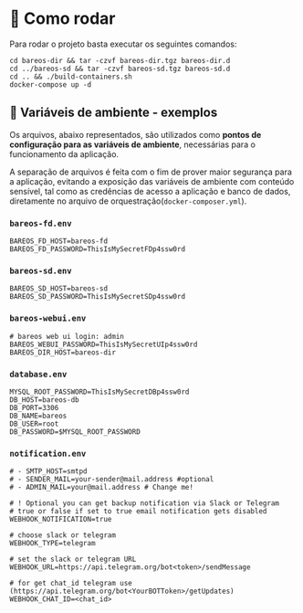 # :runner: Como rodar

Para rodar o projeto basta executar os seguintes comandos:

```plaintext
cd bareos-dir && tar -czvf bareos-dir.tgz bareos-dir.d
cd ../bareos-sd && tar -czvf bareos-sd.tgz bareos-sd.d
cd .. && ./build-containers.sh
docker-compose up -d
```

## :memo: Variáveis de ambiente - exemplos

Os arquivos, abaixo representados, são utilizados como **pontos de configuração para as variáveis de ambiente**, necessárias para o funcionamento da aplicação.

A separação de arquivos é feita com o fim de prover maior segurança para a aplicação, evitando a exposição das variáveis de ambiente com conteúdo sensível, tal como as credências de acesso a aplicação e banco de dados, diretamente no arquivo de orquestração(`docker-composer.yml`).

### `bareos-fd.env`

```properties
BAREOS_FD_HOST=bareos-fd
BAREOS_FD_PASSWORD=ThisIsMySecretFDp4ssw0rd
```

### `bareos-sd.env`

```properties
BAREOS_SD_HOST=bareos-sd
BAREOS_SD_PASSWORD=ThisIsMySecretSDp4ssw0rd
```

### `bareos-webui.env`

```properties
# bareos web ui login: admin
BAREOS_WEBUI_PASSWORD=ThisIsMySecretUIp4ssw0rd
BAREOS_DIR_HOST=bareos-dir
```

### `database.env`

```properties
MYSQL_ROOT_PASSWORD=ThisIsMySecretDBp4ssw0rd
DB_HOST=bareos-db
DB_PORT=3306
DB_NAME=bareos
DB_USER=root
DB_PASSWORD=$MYSQL_ROOT_PASSWORD
```

### `notification.env`

```properties
# - SMTP_HOST=smtpd
# - SENDER_MAIL=your-sender@mail.address #optional
# - ADMIN_MAIL=your@mail.address # Change me!

# ! Optional you can get backup notification via Slack or Telegram
# true or false if set to true email notification gets disabled
WEBHOOK_NOTIFICATION=true

# choose slack or telegram
WEBHOOK_TYPE=telegram

# set the slack or telegram URL
WEBHOOK_URL=https://api.telegram.org/bot<token>/sendMessage

# for get chat_id telegram use (https://api.telegram.org/bot<YourBOTToken>/getUpdates)
WEBHOOK_CHAT_ID=<chat_id>
```
